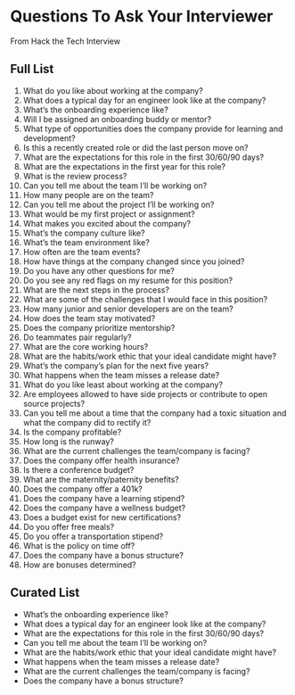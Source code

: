 # Questions To Ask Your Interviewer

From Hack the Tech Interview

## Full List

1. What do you like about working at the company?
2. What does a typical day for an engineer look like at the company?
3. What’s the onboarding experience like?
4. Will I be assigned an onboarding buddy or mentor?
5. What type of opportunities does the company provide for learning and development?
6. Is this a recently created role or did the last person move on?
7. What are the expectations for this role in the first 30/60/90 days?
8. What are the expectations in the first year for this role?
9. What is the review process?
10. Can you tell me about the team I’ll be working on?
11. How many people are on the team?
12. Can you tell me about the project I’ll be working on?
13. What would be my first project or assignment?
14. What makes you excited about the company?
15. What’s the company culture like?
16. What’s the team environment like?
17. How often are the team events?
18. How have things at the company changed since you joined?
19. Do you have any other questions for me?
20. Do you see any red flags on my resume for this position?
21. What are the next steps in the process?
22. What are some of the challenges that I would face in this position?
23. How many junior and senior developers are on the team?
24. How does the team stay motivated?
25. Does the company prioritize mentorship?
26. Do teammates pair regularly?
27. What are the core working hours?
28. What are the habits/work ethic that your ideal candidate might have?
29. What’s the company’s plan for the next five years?
30. What happens when the team misses a release date?
31. What do you like least about working at the company?
32. Are employees allowed to have side projects or contribute to open source projects?
33. Can you tell me about a time that the company had a toxic situation and what the company did to rectify it?
34. Is the company profitable?
35. How long is the runway?
36. What are the current challenges the team/company is facing?
37. Does the company offer health insurance?
38. Is there a conference budget?
39. What are the maternity/paternity benefits?
40. Does the company offer a 401k?
41. Does the company have a learning stipend?
42. Does the company have a wellness budget?
43. Does a budget exist for new certifications?
44. Do you offer free meals?
45. Do you offer a transportation stipend?
46. What is the policy on time off?
47. Does the company have a bonus structure?
48. How are bonuses determined?

## Curated List

* What’s the onboarding experience like?
* What does a typical day for an engineer look like at the company?
* What are the expectations for this role in the first 30/60/90 days?
* Can you tell me about the team I’ll be working on?
* What are the habits/work ethic that your ideal candidate might have?
* What happens when the team misses a release date?
* What are the current challenges the team/company is facing?
* Does the company have a bonus structure?
